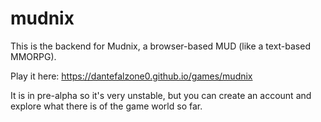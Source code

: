 # mudnix

This is the backend for Mudnix, a browser-based MUD (like a text-based MMORPG).

Play it here: https://dantefalzone0.github.io/games/mudnix

It is in pre-alpha so it's very unstable, but you can create an account and explore what there is of the game world so far.
